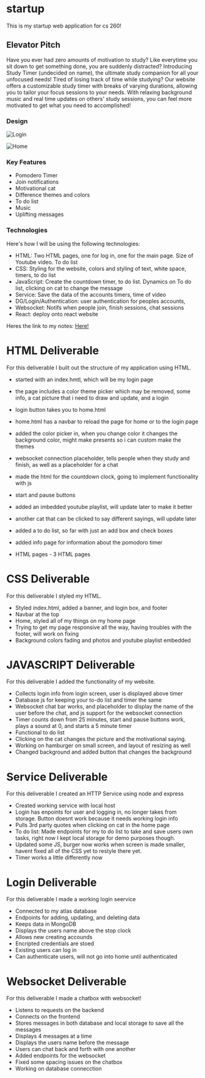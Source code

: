 # startup
This is my startup web application for cs 260!
## Elevator Pitch
  Have you ever had zero amounts of motivation to study? Like everytime you sit down to get something done, you are suddenly distracted? Introducing Study Timer (undecided on name), the ultimate study companion for all your unfocused needs! Tired of losing track of time while studying? Our website offers a customizable study timer with breaks of varying durations, allowing you to tailor your focus sessions to your needs. With relaxing background music and real time updates on others' study sessions, you can feel more motivated to get what you need to accomplished!
### Design

![Login](https://github.com/ryannpx/startup/assets/100808014/9cfd9106-b629-4164-91eb-3b5234b43355)

![Home](https://github.com/ryannpx/startup/assets/100808014/57ee7843-0d17-4566-a9ee-d29e882d32d1)


### Key Features
- Pomodero Timer 
- Join notifications
- Motivational cat
- Difference themes and colors
- To do list
- Music
- Uplifting messages

### Technologies
Here's how I will be using the following technologies:
- HTML: Two HTML pages, one for log in, one for the main page. Size of Youtube video. To do list
- CSS: Styling for the website, colors and styling of text, white space, timers, to do list
- JavaScript: Create the countdown timer, to do list. Dynamics on To do list, clicking on cat to change the message
- Service: Save the data of the accounts timers, time of video
- DG/Login/Authentication: user authentication for peoples accounts, 
- Websocket: Notifs when people join, finish sessions, chat sessions
- React: deploy onto react website 


Heres the link to my notes: [Here!](notes.md)


# HTML Deliverable
For this deliverable I built out the structure of my application using HTML.
- started with an index.hmtl, which will be my login page
- the page includes a color theme picker which may be removed, some info, a cat picture that i need to draw and update, and a login
- login button takes you to home.html
- home.html has a navbar to reload the page for home or to the login page
- added the color picker in, when you change color it changes the background color, might make presents so i can custom make the themes
- websocket connection placeholder, tells people when they study and finish, as well as a placeholder for a chat
- made the html for the countdown clock, going to implement functionality with js
- start and pause buttons
- added an imbedded youtube playlist, will update later to make it better
- another cat that can be clicked to say different sayings, will update later
- added a to do list, so far with just an add box and check boxes
- added info page for information about the pomodoro timer

- HTML pages - 3 HTML pages

# CSS Deliverable
For this deliverable I styled my HTML.
- Styled index.html, added a banner, and login box, and footer
- Navbar at the top
- Home, styled all of my things on my home page
- Trying to get my page responsive all the way, having troubles with the footer, will work on fixing
- Background colors fading and photos and youtube playlist embedded

# JAVASCRIPT Deliverable
For this deliverable I added the functionality of my website.
- Collects login info from login screen, user is displayed above timer
- Database js for keeping your to-do list and timer the same
- Websocket chat bar works, and placeholder to display the name of the user before the chat, and js support for the websocket connection
- Timer counts down from 25 minutes, start and pause buttons work, plays a sound at 0, and starts a 5 minute timer
- Functional to do list
- Clicking on the cat changes the picture and the motivational saying. 
- Working on hamburger on small screen, and layout of resizing as well
- Changed background and added button that changes the background

# Service Deliverable
For this deliverable I created an HTTP Service using node and express
- Created working service with local host
- Login has enpoints for user and logging in, no longer takes from storage. Button doesnt work because it needs working login info
- Pulls 3rd party quotes when clicking on cat in the home page
- To do list: Made endpoints for my to do list to take and save users own tasks, right now I kept local storage for demo purposes though.
- Updated some JS, burger now works when screen is made smaller, havent fixed all of the CSS yet to restyle there yet.
- Timer works a little differently now
# Login Deliverable
For this deliverable I made a working login seervice
- Connected to my atlas database
- Endpoints for adding, updating, and deleting data
- Keeps data in MongoDB
- Displays the users name above the stop clock
- Allows new creating accounds
- Encripted credentials are stoed
- Existing users can log in
- Can authenticate users, will not go into home until authenticated
# Websocket Deliverable
For this deliverable I made a chatbox with websocket!
- Listens to requests on the backend
- Connects on the frontend
- Stores messages in both database and local storage to save all the messages
- Displays 4 messages at a time
- Displays the users name before the message
- Users can chat back and forth with one another
- Added endpoints for the websocket
- Fixed some spacing issues on the chatbox
- Working on database connecction 
